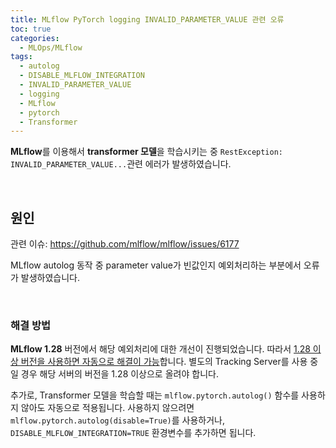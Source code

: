 ```yaml
---
title: MLflow PyTorch logging INVALID_PARAMETER_VALUE 관련 오류
toc: true
categories:
  - MLOps/MLflow
tags:
  - autolog
  - DISABLE_MLFLOW_INTEGRATION
  - INVALID_PARAMETER_VALUE
  - logging
  - MLflow
  - pytorch
  - Transformer
---
```


**MLflow**를 이용해서 **transformer 모델**을 학습시키는 중 `RestException: INVALID_PARAMETER_VALUE...`관련 에러가 발생하였습니다.

<br>

## **원인**

관련 이슈: <https://github.com/mlflow/mlflow/issues/6177>

MLflow autolog 동작 중 parameter value가 빈값인지 예외처리하는 부분에서 오류가 발생하였습니다.

<br>

### **해결 방법**

**MLflow 1.28** 버전에서 해당 예외처리에 대한 개선이 진행되었습니다. 따라서 <u>1.28 이상 버전을 사용하면 자동으로 해결이 가능</u>합니다. 별도의 Tracking Server를 사용 중일 경우 해당 서버의 버전을 1.28 이상으로 올려야 합니다.

추가로, Transformer 모델을 학습할 때는 `mlflow.pytorch.autolog()` 함수를 사용하지 않아도 자동으로 적용됩니다. 사용하지 않으려면 `mlflow.pytorch.autolog(disable=True)`를 사용하거나, `DISABLE_MLFLOW_INTEGRATION=TRUE` 환경변수를 추가하면 됩니다.
